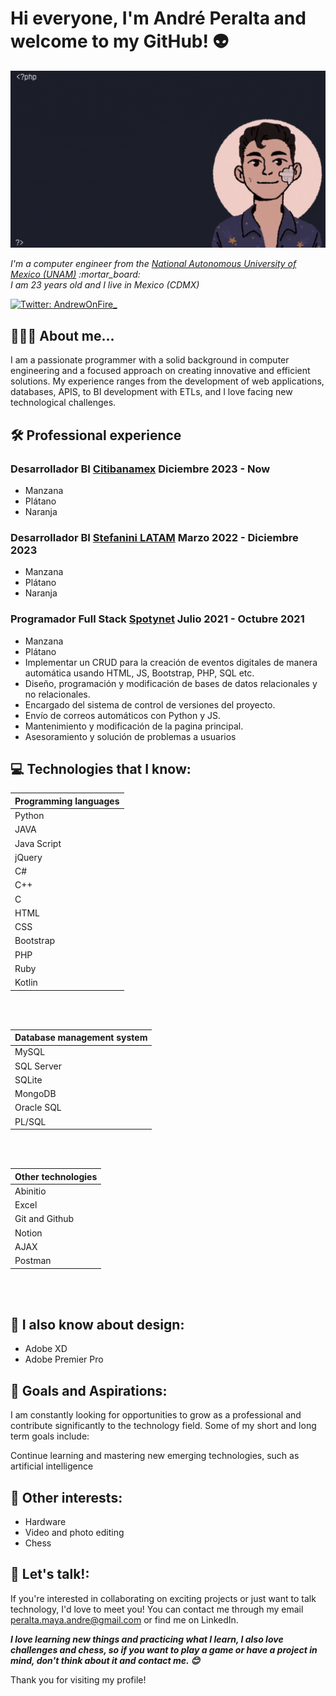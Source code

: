 <h1> Hi everyone, I'm André Peralta and welcome to my GitHub! 👽 </h1>

<img src="https://raw.githubusercontent.com/AndrePeraltaMaya/AndrePeraltaMaya/main/imageGif.gif" alt="Welcome!" />

<p><em>I'm a computer engineer from the <a href="https://www.unam.mx/"> National Autonomous University of Mexico (UNAM)</a>  :mortar_board:
<br> I am 23 years old and I live in Mexico (CDMX) </p></em>

[![Twitter: AndrewOnFire_](https://img.shields.io/twitter/follow/AndrewOnFire_?style=social)](https://twitter.com/AndrewOnFire_)


## 👨🏻‍💻 About me...  

I am a passionate programmer with a solid background in computer engineering and a focused approach on creating innovative and efficient solutions. My experience ranges from the development of web applications, databases, APIS, to BI development with ETLs, and I love facing new technological challenges.


## 🛠️ Professional experience


### <b> Desarrollador BI </b>  **[Citibanamex](https://www.banamex.com/)**  Diciembre 2023 - Now 

  * Manzana
  * Plátano
  * Naranja


### <b> Desarrollador BI </b>  **[Stefanini LATAM](https://stefanini.com/en)**  Marzo 2022 - Diciembre 2023

  * Manzana
  * Plátano
  * Naranja

### <b> Programador Full Stack </b>  **[Spotynet](https://www.spotynet.com/)**  Julio 2021 - Octubre 2021

  * Manzana
  * Plátano
  * Implementar un CRUD para la creación de eventos digitales de manera automática usando HTML, JS, Bootstrap, PHP, SQL etc.
  * Diseño, programación y modificación de bases de datos relacionales y no relacionales.
  * Encargado del sistema de control de versiones del proyecto.
  * Envío de correos automáticos con Python y JS.
  * Mantenimiento y modificación de la pagina principal.
  * Asesoramiento y solución de problemas a usuarios



## :computer: Technologies that I know:



| Programming languages |
| --- |
| Python |
| JAVA |
| Java Script |
| jQuery  |
| C# |
| C++ | 
| C |
| HTML |
| CSS | 
| Bootstrap |
| PHP | 
| Ruby |
| Kotlin |

<br>
<br>

|  Database management system|
| --- |
| MySQL |
| SQL Server |
| SQLite |
| MongoDB | 
| Oracle SQL |
| PL/SQL |

<br>
<br>


|  Other technologies|
| --- |
| Abinitio |
| Excel |
| Git and Github |
| Notion |
| AJAX |
| Postman |

<br>
<br>

## :art: I also know about design:
<ul>
    <li>Adobe XD</li>
    <li>Adobe Premier Pro</li>
</ul>  
      



## :closed_book: Goals and Aspirations:


I am constantly looking for opportunities to grow as a professional and contribute significantly to the technology field. Some of my short and long term goals include:

Continue learning and mastering new emerging technologies, such as artificial intelligence



## :tada: Other interests:

<ul>
    <li>Hardware</li>
    <li>Video and photo editing</li>
    <li>Chess</li>
</ul>

<!--
### :floppy_disk: Some stats :
[![AndrePeraltaMaya GitHub stats](https://github-readme-stats.vercel.app/api?username=AndrePeraltaMaya)](https://github.com/AndrePeraltaMaya/github-readme-stats)
-->


## :tada: Let's talk!:

If you're interested in collaborating on exciting projects or just want to talk technology, I'd love to meet you! You can contact me through my email peralta.maya.andre@gmail.com or find me on LinkedIn.


<em><b>I love learning new things and practicing what I learn, I also love challenges and chess, so if you want to play a game or have a project in mind, don't think about it and contact me. :blush: </b></em>


Thank you for visiting my profile!

